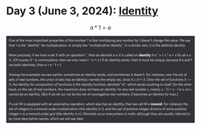 # Day 3 (June 3, 2024): [Identity](https://en.wikipedia.org/wiki/Identity_element)

$$ a*1=a $$

<picture><img alt="Day 3" src="0003.png"></picture>

